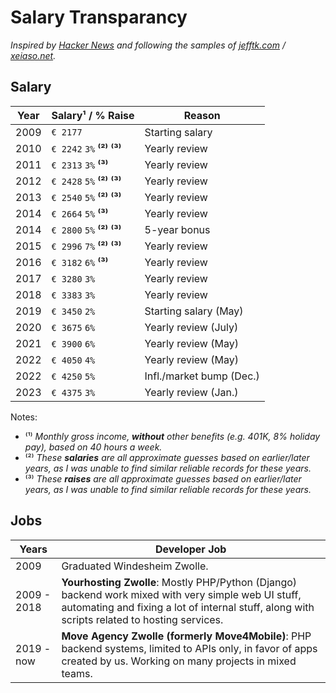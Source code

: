 # Salary Transparancy
_Inspired by [Hacker News](https://news.ycombinator.com/item?id=33323826) and following the samples of [jefftk.com](https://www.jefftk.com/money) / [xeiaso.net](https://xeiaso.net/salary-transparency)._ 

## Salary

| **Year** | **Salary¹ / % Raise**         | **Reason**               |
|----------|-------------------------------|--------------------------|
| 2009     | ``€ 2177``                    | Starting salary          |
| 2010     | ``€ 2242`` ``3%`` **⁽²⁾ ⁽³⁾** | Yearly review            |
| 2011     | ``€ 2313`` ``3%`` **⁽³⁾**     | Yearly review            |
| 2012     | ``€ 2428`` ``5%`` **⁽²⁾ ⁽³⁾** | Yearly review            |
| 2013     | ``€ 2540`` ``5%`` **⁽²⁾ ⁽³⁾** | Yearly review            |
| 2014     | ``€ 2664`` ``5%`` **⁽³⁾**     | Yearly review            |
| 2014     | ``€ 2800`` ``5%`` **⁽²⁾ ⁽³⁾** | 5-year bonus             |
| 2015     | ``€ 2996`` ``7%`` **⁽²⁾ ⁽³⁾** | Yearly review            |
| 2016     | ``€ 3182`` ``6%`` **⁽³⁾**     | Yearly review            |
| 2017     | ``€ 3280`` ``3%``             | Yearly review            |
| 2018     | ``€ 3383`` ``3%``             | Yearly review            |
| 2019     | ``€ 3450`` ``2%``             | Starting salary (May)    |
| 2020     | ``€ 3675`` ``6%``             | Yearly review (July)     |
| 2021     | ``€ 3900`` ``6%``             | Yearly review (May)      |
| 2022     | ``€ 4050`` ``4%``             | Yearly review (May)      |
| 2022     | ``€ 4250`` ``5%``             | Infl./market bump (Dec.) |
| 2023     | ``€ 4375`` ``3%``             | Yearly review (Jan.)     |

Notes:
- ⁽¹⁾ *Monthly gross income, **without** other benefits (e.g. 401K, 8% holiday pay), based on 40 hours a week.*
- ⁽²⁾ *These **salaries** are all approximate guesses based on earlier/later years, as I was unable to find similar reliable records for these years.*
- ⁽³⁾ *These **raises** are all approximate guesses based on earlier/later years, as I was unable to find similar reliable records for these years.*

## Jobs

| **Years**   | **Developer Job**                                                                                                                                                                                   |
|-------------|-----------------------------------------------------------------------------------------------------------------------------------------------------------------------------------------------------|
| 2009        | Graduated Windesheim Zwolle.                                                                                                                                                                        | 
| 2009 - 2018 | **Yourhosting Zwolle**: Mostly PHP/Python (Django) backend work mixed with very simple web UI stuff, automating and fixing a lot of internal stuff, along with scripts related to hosting services. | 
| 2019 - now  | **Move Agency Zwolle (formerly Move4Mobile)**: PHP backend systems, limited to APIs only, in favor of apps created by us. Working on many projects in mixed teams.                                  | 
